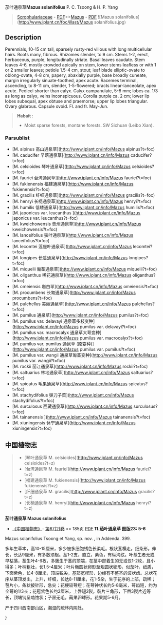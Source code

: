 茄叶通泉草**Mazus solanifolius** P. C. Tsoong & H. P. Yang

> [Scrophulariaceae](http://www.iplant.cn/info/Scrophulariaceae?t=foc) - [PDF](http://www.iplant.cn/foc/pdf/Scrophulariaceae.pdf)>>[Mazus](http://www.iplant.cn/info/Mazus?t=foc) - [PDF](http://www.iplant.cn/foc/pdf/Mazus.pdf)
![Mazus solanifolius](http://www.iplant.cn/foc/illast/Mazus solanifolius.jpg)

## Description

Perennials, 10-15 cm tall, sparsely rusty-red villous with long multicellular hairs. Roots many, fibrous. Rhizomes slender, to 9 cm. Stems 1-2, erect, herbaceous, purple, longitudinally striate. Basal leaves caudate. Stem leaves 4-6, mostly crowded apically on stem, lower stems leafless or with 1 or 2 smaller leaves; petiole 1.5-4 cm, stout; leaf blade elliptic-ovate to oblong-ovate, 4-8 cm, papery, abaxially purple, base broadly cuneate, margin irregularly sinuate-toothed, apex acute. Racemes terminal, ascending, to 8-11 cm, slender, 1-5-flowered; bracts linear-lanceolate, apex acute. Pedicel shorter than calyx. Calyx campanulate, 5-8 mm; lobes ca. 1/3 as long as calyx, veins inconspicuous. Corolla purple ca. 2 cm; lower lip lobes subequal, apex obtuse and praemorse; upper lip lobes triangular. Ovary glabrous. Capsule ovoid. Fl. and fr. May-Jun.


> **Habait** : 
>* Moist sparse forests, montane forests. SW Sichuan (Leibo Xian).


### Parsublist

* [M.  alpinus  高山通泉草](http://www.iplant.cn/info/Mazus alpinus?t=foc)
* [M.  caducifer  早落通泉草](http://www.iplant.cn/info/Mazus caducifer?t=foc)
* [M.  celsioides  琴叶通泉草](http://www.iplant.cn/info/Mazus celsioides?t=foc)
* [M.  fauriei  台湾通泉草](http://www.iplant.cn/info/Mazus fauriei?t=foc)
* [M.  fukienensis  福建通泉草](http://www.iplant.cn/info/Mazus fukienensis?t=foc)
* [M.  gracilis  纤细通泉草](http://www.iplant.cn/info/Mazus gracilis?t=foc)
* [M.  henryi  长柄通泉草](http://www.iplant.cn/info/Mazus henryi?t=foc)
* [M.  humilis  低矮通泉草](http://www.iplant.cn/info/Mazus humilis?t=foc)
* [M.  japonicus var. leucanthus  ](http://www.iplant.cn/info/Mazus japonicus var. leucanthus?t=foc)
* [M.  kweichowensis  贵州通泉草](http://www.iplant.cn/info/Mazus kweichowensis?t=foc)
* [M.  lanceifolius  狭叶通泉草](http://www.iplant.cn/info/Mazus lanceifolius?t=foc)
* [M.  lecomtei  莲座叶通泉草](http://www.iplant.cn/info/Mazus lecomtei?t=foc)
* [M.  longipes  长蔓通泉草](http://www.iplant.cn/info/Mazus longipes?t=foc)
* [M.  miquelii  匍茎通泉草](http://www.iplant.cn/info/Mazus miquelii?t=foc)
* [M.  oliganthus  稀花通泉草](http://www.iplant.cn/info/Mazus oliganthus?t=foc)
* [M.  omeiensis  岩白翠](http://www.iplant.cn/info/Mazus omeiensis?t=foc)
* [M.  procumbens  长匍通泉草](http://www.iplant.cn/info/Mazus procumbens?t=foc)
* [M.  pulchellus  美丽通泉草](http://www.iplant.cn/info/Mazus pulchellus?t=foc)
* [M.  pumilus  通泉草](http://www.iplant.cn/info/Mazus pumilus?t=foc)
* [M.  pumilus var. delavayi  通泉草多枝变种](http://www.iplant.cn/info/Mazus pumilus var. delavayi?t=foc)
* [M.  pumilus var. macrocalyx  通泉草大萼变种](http://www.iplant.cn/info/Mazus pumilus var. macrocalyx?t=foc)
* [M.  pumilus var. pumilus  通泉草 (原变种)](http://www.iplant.cn/info/Mazus pumilus var. pumilus?t=foc)
* [M.  pumilus var. wangii  通泉草匍茎变种](http://www.iplant.cn/info/Mazus pumilus var. wangii?t=foc)
* [M.  rockii  丽江通泉草](http://www.iplant.cn/info/Mazus rockii?t=foc)
* [M.  saltuarius  林地通泉草](http://www.iplant.cn/info/Mazus saltuarius?t=foc)
* [M.  spicatus  毛果通泉草](http://www.iplant.cn/info/Mazus spicatus?t=foc)
* [M.  stachydifolius  弹刀子菜](http://www.iplant.cn/info/Mazus stachydifolius?t=foc)
* [M.  surculosus  西藏通泉草](http://www.iplant.cn/info/Mazus surculosus?t=foc)
* [M.  tainanensis  ](http://www.iplant.cn/info/Mazus tainanensis?t=foc)
* [M.  xiuningensis  休宁通泉草](http://www.iplant.cn/info/Mazus xiuningensis?t=foc)


## 中国植物志

> * [琴叶通泉草  M.  celsioides](http://www.iplant.cn/info/Mazus celsioides?t=z)
> * [台湾通泉草  M.  fauriei](http://www.iplant.cn/info/Mazus fauriei?t=z)
> * [福建通泉草  M.  fukienensis](http://www.iplant.cn/info/Mazus fukienensis?t=z)
> * [纤细通泉草  M.  gracilis](http://www.iplant.cn/info/Mazus gracilis?t=z)
> * [长柄通泉草  M.  henryi](http://www.iplant.cn/info/Mazus henryi?t=z)

**茄叶通泉草 Mazus solanifolius**

* [《中国植物志》](http://www.iplant.cn/frps)- [第67(2)卷](http://www.iplant.cn/frps/vol/67(2)) >> 185页 [PDF](http://www.iplant.cn/frps/pdf/67(2)/185.pdf)
**11.茄叶通泉草 图版23: 5-6**

Mazus solanifolius Tsoong et Yang, sp. nov. , in Addenda. 399.

多年生草本，高10-15厘米，多少被多细胞锈色长柔毛。根状茎横走，细条形，伸长，长达9厘米，有多数须根。茎1-2支，直立，紫色，有纵沟纹。叶基生者无或早枯落，茎生叶4-6枚，多簇生于茎的顶端，在茎中部着生的无或仅1-2枚，且小得多；叶柄粗壮，长1.5-4厘米；叶片椭圆状卵形至矩圆状卵形，似茄叶，纸质，下面紫色，长4-8厘米，顶端锐尖，基部宽楔形，边缘有不整齐的波状齿。总状花序从茎顶发出，上升，纤细，长达8-11厘米，花1-5朵，生于花序的上部，疏稀；苞片小，条状披针形，急尖；花梗较萼短；花萼钟状长约5-8毫米，萼齿短，约为全萼的1/3长；花冠紫色长约2厘米，上唇短2裂，裂片三角形，下唇3裂片近等长，顶端钝呈啮蚀状；子房无毛。蒴果卵球形。花果期5-6月。

产于四川西南部山区，潮湿的疏林内阴处。

}